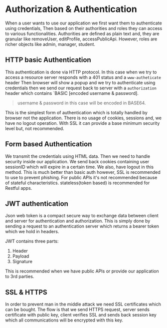 # Authorization & Authentication

When a user wants to use our application we first want them to authenticate using credentials, Then based on their
authorities and roles they can access to various functionalities. Authorities are defined as plain text and, they are
granular like removeUser, editProfile, accessPublicApi. However, roles are richer objects like admin, manager, student.

## HTTP basic Authentication

This authentication is done via HTTP protocol.
In this case when we try to access a resource server responds with a 401 status and a `www-autheticate` header Then
browser will show a popup and we try to authenticate using credentials then we send our request back to server with
a `authorization` header which contains `BASIC [encoded username & password].

> username & password in this case will be encoded in BASE64.

This is the simplest form of authentication which is totally handled by browser not the application. There is no usage
of cookies, sessions and, we have no logout operation. With SSL it can provide a base minimum security level but, not
recommended.

## Form based Authentication

We transmit the credentials using HTML data. Then we need to handle security inside our application. We send back
cookies containing user sessionID which will expire in a certain time. We also, have logout in this method. This is much
better than basic auth however, SSL is recommended to use to prevent phishing. For public APIs it's not recommended
because of stateful characteristics. stateless(token based) is recommended for Restful apps.

## JWT authentication

Json web token is a compact secure way to exchange data between client and server for authentication and authorization.
This is simply done by sending a request to an authentication server which returns a bearer token which we hold in
headers.

JWT contains three parts:

1. Header
2. Payload
3. Signature

This is recommended when we have public APIs or provide our application to 3rd parties.

## SSL & HTTPS

In order to prevent man in the middle attack we need SSL certificates which can be bought. The flow is that we send
HTTPS request, server sends certificate with public key, client verifies SSL and sends back session key which all
communications will be encrypted with this key.
